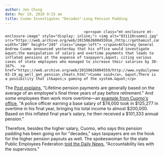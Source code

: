 ```yaml
---
author: Jen Chung
date: Mar 19, 2010 9:15 am
title: Cuomo Investigates "Decades"-Long Pension Padding
---
```


	
										<p><span class="mt-enclosure mt-enclosure-image" style="display: inline;"> <img alt="031110cuomo1.jpg" src="https://web.archive.org/web/20150626004559im_/http://gothamist.com/attachments/nyc_arts_john/031110cuomo1.jpg" width="200" height="249" class="image-left"> </span>Attorney General Andrew Cuomo announced yesterday that his office would investigate &quot;the manipulation of salary and overtime payments that leads to inflated pensions at the expense of taxpayers,&quot; citing various cases of state employees who managed to increase their salaries by 30-167%.  <a href="https://web.archive.org/web/20150626004559/http://www.nydailynews.com/ny_local/2010/03/19/2010-03-19_ag_well_get_pension_cheats.html">Cuomo said</a>, &quot;There is a possibility that it&apos;s gaming of the system.&quot;</p>

<p>The <a href="https://web.archive.org/web/20150626004559/http://www.nypost.com/p/news/local/andy_rocks_the_bloat_pMD64QLibsykw6vhTXJHfO">Post explains</a>, &quot;Lifetime pension payments are generally based on the average of an employee&apos;s final three years of pay before retirement.&quot;  And some employees then work more overtime&#x2014;an <a href="https://web.archive.org/web/20150626004559/http://www.ag.ny.gov/media_center/2010/mar/mar18a_10.html">example from Cuomo&apos;s office</a>, &quot;A police officer earning a base salary of $74,000 took in $125,277 in overtime in his final year, bringing his total income to almost $200,000.  Based on this inflated final year&#x2019;s salary, he then received a $101,333 annual pension.&quot;  </p>

<p>Therefore, besides the higher salary, Cuomo, who says this pension padding has been going on for &quot;decades,&quot; says taxpayers are on the hook for the higher pension payouts as well.  The spokeswoman for the state Public Employees Federation <a href="https://web.archive.org/web/20150626004559/http://www.nydailynews.com/ny_local/2010/03/19/2010-03-19_ag_well_get_pension_cheats.html">told the Daily News</a>,  &quot;Accountability lies with the supervisors.&quot;</p>					
										
									
				